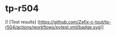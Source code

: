 # tp-r504
[! [Test results] (https://github.com/Zefix-c-tout/tp-r504/actions/workflows/pytest.yml/badge.svg)]

